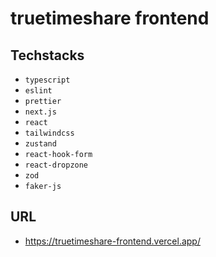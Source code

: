 # truetimeshare frontend

## Techstacks
- `typescript`
- `eslint`
- `prettier`
- `next.js`
- `react`
- `tailwindcss`
- `zustand`
- `react-hook-form`
- `react-dropzone`
- `zod`
- `faker-js`
  
## URL
- https://truetimeshare-frontend.vercel.app/